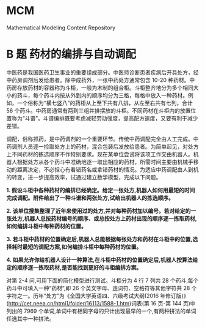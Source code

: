 # MCM
Mathematical Modeling Content Repository
# B 题 药材的编排与自动调配

中医药是我国医药卫生事业的重要组成部分。中医师诊断患者疾病后开具处方，经中药房调剂后发给患者。除中成药外，一张中药处方通常包含 10-20 种药材。中药房存放药材的容器称为斗柜，一般为木制的组合柜。斗柜整齐地分为多个相同大小的药斗，每个药斗内按从外到内的顺序均分为三格，每格中放入一种药材。例如，一个俗称为“横七竖八”的药柜从上至下共有八排，从左至右共有七列，合计 56 个药斗。中药房通常有两到三组并排摆放的斗柜。不同药材在斗柜内的放置位置称为“斗谱”。斗谱编排既要考虑减轻劳动强度，提高配方速度，又要有利于减少差错。

调配，俗称抓药，是中药调剂的一个重要环节。传统中药调配完全由人工完成。中药调剂人员逐一捡取处方上的药材，混合包装后发放给患者。为简单起见，对处方上不同药材的拣选顺序不作特别要求。现在某单位尝试将该项工作交由机器人。机器人根据处方从各个药斗中准确地逐一取出相应的药材，所需时间主要由机械手移动的距离决定，不必担心有看错药名或拿错药材的情况。为适应中药调配由人到机的转变，进一步提高效率，试通过建立数学模型，完成以下问题。

**1. 假设斗柜中各种药材的编排已经确定。给定一张处方,机器人如何用最短的时间完成调配。附件给出了一种斗谱和两张处方,试给出机器人的拣选顺序。**

**2. 该单位搜集整理了近年来使用过的处方,并对每种药材加以编号。若对给定的一张处方,机器人总按药材编号的顺序、或总按处方上药材出现的顺序逐一拣取药材,如何编排斗柜中每种药材的位置。**

**3. 若斗柜中药材的位置确定后,机器人总能根据每张处方和药材在斗柜中的位置,选择耗时最短的调配方案,如何编排斗柜中每种药材的位置。**

**4. 如果允许你给机器人设计一种算法,在斗柜中药材的位置确定后,机器人按算法给定的顺序逐一拣取药材,是否能找到更好的斗柜编排方案。**


对第 2-4 问,可用下面的简化模型进行测试。斗柜分为 4 行 7 列共 28 个药斗,每个药斗中可填入一种“药材”,即 26 个英文字母、连词符、空格符等其他字符共 28 个字符之一。历年“处方”为《全国大学英语四、六级考试大纲(2016 年修订版)》(http://cet.neea.cn/html1/folder/16113/1588-1.htm)词表(第 16 页-第 144 页)中列出的 7969 个单词,单词中有相同字母的只计出现最早的一个,有两种拼法的单词任选其中一种拼法。

